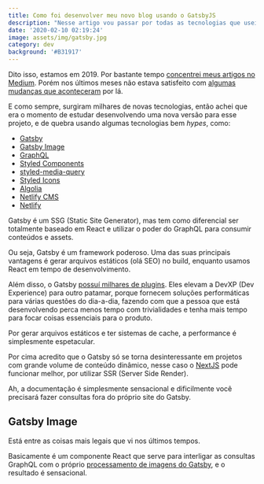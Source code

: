 ```yaml
---
title: Como foi desenvolver meu novo blog usando o GatsbyJS
description: "Nesse artigo vou passar por todas as tecnologias que usei aqui: GraphQL, Styled Components, Algolia, Netlify CMS e mais um monte de coisa \U0001F61C"
date: '2020-02-10 02:19:24'
image: assets/img/gatsby.jpg
category: dev
background: '#B31917'
---
```

<!--StartFragment-->

Dito isso, estamos em 2019. Por bastante tempo [concentrei meus artigos no Medium](https://medium.com/@felipefialho). Porém nos últimos meses não estava satisfeito com [algumas mudanças que aconteceram](https://willianjusten.com.br/diga-nao-ao-medium-tenha-sua-propria-plataforma/) por lá.

E como sempre, surgiram milhares de novas tecnologias, então achei que era o momento de estudar desenvolvendo uma nova versão para esse projeto, e de quebra usando algumas tecnologias bem *hypes*, como:

* [Gatsby](https://www.gatsbyjs.org/)
* [Gatsby Image](https://www.gatsbyjs.org/packages/gatsby-image/)
* [GraphQL](https://graphql.org/)
* [Styled Components](https://www.styled-components.com/)
* [styled-media-query](https://github.com/morajabi/styled-media-query)
* [Styled Icons](https://styled-icons.js.org/)
* [Algolia](https://www.algolia.com/products/instantsearch/)
* [Netlify CMS](https://www.netlifycms.org/)
* [Netlify](https://www.netlify.com/)

<!--EndFragment-->

<!--StartFragment-->

Gatsby é um SSG (Static Site Generator), mas tem como diferencial ser totalmente baseado em React e utilizar o poder do GraphQL para consumir conteúdos e assets.

Ou seja, Gatsby é um framework poderoso. Uma das suas principais vantagens é gerar arquivos estáticos (olá SEO) no build, enquanto usamos React em tempo de desenvolvimento.

Além disso, o Gatsby [possuí milhares de plugins](https://www.gatsbyjs.org/plugins/). Eles elevam a DevXP (Dev Experience) para outro patamar, porque fornecem soluções performáticas para várias questões do dia-a-dia, fazendo com que a pessoa que está desenvolvendo perca menos tempo com trivialidades e tenha mais tempo para focar coisas essenciais para o produto.

Por gerar arquivos estáticos e ter sistemas de cache, a performance é simplesmente espetacular.

Por cima acredito que o Gatsby só se torna desinteressante em projetos com grande volume de conteúdo dinâmico, nesse caso o [NextJS](https://nextjs.org/) pode funcionar melhor, por utilizar SSR (Server Side Render).

Ah, a documentação é simplesmente sensacional e dificilmente você precisará fazer consultas fora do próprio site do Gatsby.

## Gatsby Image

Está entre as coisas mais legais que vi nos últimos tempos.

Basicamente é um componente React que serve para interligar as consultas GraphQL com o próprio [processamento de imagens do Gatsby](https://image-processing.gatsbyjs.org/), e o resultado é sensacional.

<!--EndFragment-->
